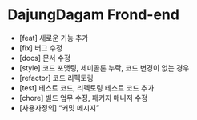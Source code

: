 # DajungDagam Frond-end


- [feat] 새로운 기능 추가
- [fix] 버그 수정
- [docs] 문서 수정
- [style] 코드 포맷팅, 세미콜론 누락, 코드 변경이 없는 경우
- [refactor] 코드 리펙토링
- [test]  테스트 코드, 리펙토링 테스트 코드 추가
- [chore] 빌드 업무 수정, 패키지 매니저 수정
- [사용자정의] “커밋 메시지”
